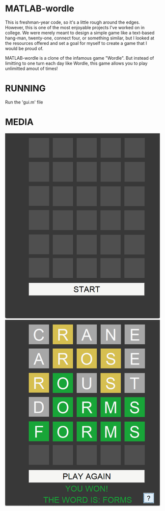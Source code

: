 # MATLAB-wordle

This is freshman-year code, so it's a little rough around the edges. However, this is one of the most enjoyable projects I've worked on in college. We were merely meant to design a simple game like a text-based hang-man, twenty-one, connect four, or something similar, but I looked at the resources offered and set a goal for myself to create a game that I would be proud of.

MATLAB-wordle is a clone of the infamous game "Wordle". But instead of limitting to one turn each day like Wordle, this game allows you to play unlimitted amout of times!

# RUNNING

Run the 'gui.m' file

# MEDIA

![screenshot](/Screenshots/1.png)
![screenshot](/Screenshots/2.png)
